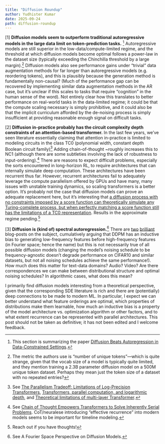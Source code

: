 ```yaml
---
title: "Diffusion Roundup"
author: Yudhister Kumar
date: 2025-09-24
path: diffusion-roundup
---
```


[1] **Diffusion models seem to outperform traditional autoregressive models in the large data limit on token-prediction tasks.** [^1] Autoregressive models are still superior in the low-data/compute-limited regime, and the threshold at which diffusion models become optimal follows a power-law in the dataset size (typically exceeding the Chinchilla threshold by a large margin).[^2] Diffusion models also see performance gains under “trivial” data augmentation methods for far longer than autoregressive models (e.g. reordering tokens), and this is plausibly because the generation method is fundamentally non-causal? (Much of the performance gap can be recovered by implementing similar data augmentation methods in the AR case, but it’s unclear if this scales to tasks that require “cognition” in the human sense of the word). Not entirely clear how this translates to better performance on real-world tasks in the data-limited regime; it could be that the compute scaling necessary is simply prohibitive, and it could also be that the implicit curriculum afforded by the de-noising process is simply insufficient at providing reasonable enough signal on difficult tasks. 

[2] **Diffusion in-practice probably has the circuit complexity depth constraints of an attention-based transformer.** In the last few years, we’ve seen literature essentially claiming that attention in-practice is limited to modeling circuits in the class TC0 (polynomial width, constant depth Boolean circuit family)[^3] Adding chain-of-thought ~roughly increases this to NC1 (although there are some subtleties involving the lack of robustness to input-ordering).[^4] There are reasons to expect difficult problems, especially the sorts encountered in long-horizon RL, to require architectures that can internally simulate deep computation. These architectures have been recurrent thus far. However, recurrent architectures fail to adequately leverage the compute parallelism offered by GPUs and have many, many issues with unstable training dynamics, so scaling transformers is a better option. It’s probably not the case that diffusion models can prove an adequate replacement here, but it’s interesting that [a diffusion process with no constraints imposed by a score function can theoretically simulate any Turing-complete process, but when perfectly matching a score function still has the limitations of a TC0 representation](https://arxiv.org/abs/2507.12469). Results in the approximate regime pending.[^5]

[3] **Diffusion is (kind of) spectral autoregression.**[^6] There are [two](https://sander.ai/2024/09/02/spectral-autoregression.html) [brilliant](https://www.fabianfalck.com/posts/spectralauto/) blog-posts on the subject, cumulatively arguing that DDPM has an inductive bias to generating low-frequency features before high-frequency features (in Fourier space; hence the name) but this is not necessarily true of all possible diffusion models (changing the model’s noising schedule to be frequency-agnostic doesn’t degrade performance on CIFAR10 and similar datasets, but not all noising schedules achieve the same performance!). How much does this matter for text-data domains? Audio? Video? Are there correspondences we can make between distributional structure and optimal noising schedules? In algorithmic cases, what does this mean? 

I primarily find diffusion models interesting from a theoretical perspective, given that the corresponding SDE literature is rich and there are (potentially) deep connections to be made to modern ML. In particular, I expect we can better understand what feature orderings are optimal, which properties of distributions make them learnable, how much an inductive bias is a property of the model architecture vs. optimization algorithm or other factors, and to what extent recurrence can be represented with parallel architectures. This post should not be taken as definitive; it has not been edited and I welcome feedback. 

[^1]: This section is summarizing the paper [Diffusion Beats Autoregression in Data-Constrained Settings](https://arxiv.org/abs/2507.15857). 

[^2]: The metric the authors use is “number of unique tokens”—which is quite strange, given that the vocab size of a model is typically quite limited, and they mention training a 2.3B parameter diffusion model on a 500M unique token dataset. Perhaps they mean just the token size of a dataset with no repeated entries?

[^3]: See [The Parallelism Tradeoff: Limitations of Log-Precision Transformers](https://arxiv.org/abs/2207.00729), [Transformers, parallel computation, and logarithmic depth](https://arxiv.org/abs/2402.09268), and [Theoretical limitations of multi-layer Transformer](https://arxiv.org/abs/2412.02975).

[^4]: See [Chain of Thought Empowers Transformers to Solve Inherently Serial Problems](https://arxiv.org/abs/2402.12875). CoT/neuralese introducing “effective recurrence” into modern models seems to be important for timeline modeling. 

[^5]: Reach out if you have thoughts!  

[^6]: See A Fourier Space Perspective on Diffusion Models. 